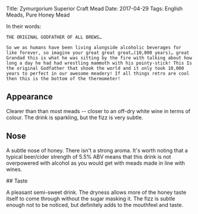 Title: Zymurgorium Superior Craft Mead
Date: 2017-04-29
Tags: English Meads, Pure Honey Mead


In their words:

    THE ORIGINAL GODFATHER OF ALL BREWS…
    
    So we as humans have been living alongside alcoholic beverages for like forever, so imagine your great great great…(10,000 years)… great Grandad this is what he was sitting by the fire with talking about how long a day he had had wrestling mammoth with his pointy-stick! This Is the original Godfather that shook the world and it only took 10,000 years to perfect in our awesome meadery! If all things retro are cool then this is the bottom of the thermometer!
    
    
## Appearance

Clearer than than most meads -- closer to an off-dry white wine in terms of
colour. The drink is sparkling, but the fizz is very subtle.

## Nose

A subtle nose of honey. There isn't a strong aroma. It's worth noting that
a typical beer/cider strength of 5.5% ABV means that this drink is not
overpowered with alcohol as you would get with meads made in line with wines.

## Taste

A pleasant semi-sweet drink. The dryness allows more of the honey taste itself
to come through without the sugar masking it. The fizz is subtle enough not to
be noticed, but definitely adds to the mouthfeel and taste.